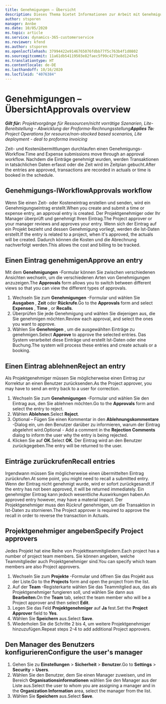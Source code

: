 ```yaml
---
title: Genehmigungen – Übersicht
description: Dieses Thema bietet Informationen zur Arbeit mit Genehmigungen in Project Operations.
author: stsporen
manager: Annbe
ms.date: 10/05/2020
ms.topic: article
ms.service: dynamics-365-customerservice
ms.reviewer: kfend
ms.author: stsporen
ms.openlocfilehash: 37994422e9146765076fdbb77f5c763b4f1d0802
ms.sourcegitcommit: 11a61db54119503e82faec5f99c4273e8d1247e5
ms.translationtype: HT
ms.contentlocale: de-DE
ms.lasthandoff: 10/16/2020
ms.locfileid: "4076384"
---
```

# <a name="approvals-overview"></a><span data-ttu-id="9ba9c-103">Genehmigungen – Übersicht</span><span class="sxs-lookup"><span data-stu-id="9ba9c-103">Approvals overview</span></span>

<span data-ttu-id="9ba9c-104">_**Gilt für:** Projektvorgänge für Ressourcen/nicht vorrätige Szenarien, Lite-Bereitstellung – Abwicklung der Proforma-Rechnungsstellung_</span><span class="sxs-lookup"><span data-stu-id="9ba9c-104">_**Applies To:** Project Operations for resource/non-stocked based scenarios, Lite deployment - deal to proforma invoicing_</span></span>

<span data-ttu-id="9ba9c-105">Zeit- und Kostenübermittlungen durchlaufen einen Genehmigungs-Workflow.</span><span class="sxs-lookup"><span data-stu-id="9ba9c-105">Time and Expense submissions move through an approval workflow.</span></span> <span data-ttu-id="9ba9c-106">Nachdem die Einträge genehmigt wurden, werden Transaktionen in tatsächlichen Daten erfasst oder die Zeit wird im Zeitplan gebucht.</span><span class="sxs-lookup"><span data-stu-id="9ba9c-106">After the entries are approved, transactions are recorded in actuals or time is booked in the schedule.</span></span>

## <a name="approvals-workflow"></a><span data-ttu-id="9ba9c-107">Genehmigungs-lWorkflow</span><span class="sxs-lookup"><span data-stu-id="9ba9c-107">Approvals workflow</span></span>
<span data-ttu-id="9ba9c-108">Wenn Sie einen Zeit- oder Kosteneintrag erstellen und senden, wird ein Genehmigungseintrag erstellt.</span><span class="sxs-lookup"><span data-stu-id="9ba9c-108">When you create and submit a time or expense entry, an approval entry is created.</span></span> <span data-ttu-id="9ba9c-109">Der Projektgenehmiger oder Ihr Manager überprüft und genehmigt Ihren Eintrag.</span><span class="sxs-lookup"><span data-stu-id="9ba9c-109">The Project approver or your manager reviews and approves your entry.</span></span> <span data-ttu-id="9ba9c-110">Wenn sich der Eintrag auf ein Projekt bezieht und dessen Genehmigung vorliegt, werden die Ist-Daten erstellt.</span><span class="sxs-lookup"><span data-stu-id="9ba9c-110">If the entry is related to a project, when it's approved, the actuals will be created.</span></span> <span data-ttu-id="9ba9c-111">Dadurch können die Kosten und die Abrechnung nachverfolgt werden.</span><span class="sxs-lookup"><span data-stu-id="9ba9c-111">This allows the cost and billing to be tracked.</span></span> 

## <a name="approve-an-entry"></a><span data-ttu-id="9ba9c-112">Einen Eintrag genehmigen</span><span class="sxs-lookup"><span data-stu-id="9ba9c-112">Approve an entry</span></span>
<span data-ttu-id="9ba9c-113">Mit dem **Genehmigungen** -Formular können Sie zwischen verschiedenen Ansichten wechseln, um die verschiedenen Arten von Genehmigungen anzuzeigen.</span><span class="sxs-lookup"><span data-stu-id="9ba9c-113">The **Approvals** form allows you to switch between different views so that you can view the different types of approvals.</span></span>
  
1. <span data-ttu-id="9ba9c-114">Wechseln Sie zum **Genehmigungen** -Formular und wählen Sie **Ausgaben** , **Zeit** oder **Rückrufe**.</span><span class="sxs-lookup"><span data-stu-id="9ba9c-114">Go to the **Approvals** form and select **Expenses** , **Time** , or **Recalls**.</span></span>
2. <span data-ttu-id="9ba9c-115">Überprüfen Sie jede Genehmigung und wählen Sie diejenigen aus, die Sie genehmigen möchten.</span><span class="sxs-lookup"><span data-stu-id="9ba9c-115">Review each approval, and select the ones you want to approve.</span></span>
3. <span data-ttu-id="9ba9c-116">Wählen Sie **Genehmigen** , um die ausgewählten Einträge zu genehmigen.</span><span class="sxs-lookup"><span data-stu-id="9ba9c-116">Select **Approve** to approve the selected entries.</span></span>
<span data-ttu-id="9ba9c-117">Das System verarbeitet diese Einträge und erstellt Ist-Daten oder eine Buchung.</span><span class="sxs-lookup"><span data-stu-id="9ba9c-117">The system will process these entries and create actuals or a booking.</span></span>

## <a name="reject-an-entry"></a><span data-ttu-id="9ba9c-118">Einen Eintrag ablehnen</span><span class="sxs-lookup"><span data-stu-id="9ba9c-118">Reject an entry</span></span>
<span data-ttu-id="9ba9c-119">Als Projektgenehmiger müssen Sie möglicherweise einen Eintrag zur Korrektur an einen Benutzer zurücksenden.</span><span class="sxs-lookup"><span data-stu-id="9ba9c-119">As the Project approver, you may have to send an entry back to a user for correction.</span></span>
  
1. <span data-ttu-id="9ba9c-120">Wechseln Sie zum **Genehmigungen** -Formular und wählen Sie den Eintrag aus, den Sie ablehnen möchten.</span><span class="sxs-lookup"><span data-stu-id="9ba9c-120">Go to the **Approvals** form and select the entry to reject.</span></span> 
2. <span data-ttu-id="9ba9c-121">Wählen **Ablehnen**.</span><span class="sxs-lookup"><span data-stu-id="9ba9c-121">Select **Reject**.</span></span>
3. <span data-ttu-id="9ba9c-122">Optional – Fügen Sie einen Kommentar in den **Ablehnungskommentare** -Dialog ein, um den Benutzer darüber zu informieren, warum der Eintrag abgelehnt wird.</span><span class="sxs-lookup"><span data-stu-id="9ba9c-122">Optional - Add a comment in the **Rejection Comments** dialog to inform the user why the entry is being rejected.</span></span>
4. <span data-ttu-id="9ba9c-123">Klicken Sie auf **OK**.</span><span class="sxs-lookup"><span data-stu-id="9ba9c-123">Select **OK**.</span></span> <span data-ttu-id="9ba9c-124">Der Eintrag wird an den Benutzer zurückgegeben.</span><span class="sxs-lookup"><span data-stu-id="9ba9c-124">The entry will be returned to the user.</span></span>
  
## <a name="recall-entries"></a><span data-ttu-id="9ba9c-125">Einträge zurückrufen</span><span class="sxs-lookup"><span data-stu-id="9ba9c-125">Recall entries</span></span>
<span data-ttu-id="9ba9c-126">Irgendwann müssen Sie möglicherweise einen übermittelten Eintrag zurückrufen.</span><span class="sxs-lookup"><span data-stu-id="9ba9c-126">At some point, you might need to recall a submitted entry.</span></span> <span data-ttu-id="9ba9c-127">Wenn der Eintrag nicht genehmigt wurde, wird er sofort zurückgesandt.</span><span class="sxs-lookup"><span data-stu-id="9ba9c-127">If the entry has not been approved, it will be returned immediately.</span></span> <span data-ttu-id="9ba9c-128">Ein genehmigter Eintrag kann jedoch wesentliche Auswirkungen haben.</span><span class="sxs-lookup"><span data-stu-id="9ba9c-128">An approved entry however, may have a material impact.</span></span> <span data-ttu-id="9ba9c-129">Der Projektgenehmiger muss den Rückruf genehmigen, um die Transaktion in Ist-Daten zu stornieren.</span><span class="sxs-lookup"><span data-stu-id="9ba9c-129">The Project approver is required to approve the recall in order to reverse the transaction in Actuals.</span></span>

## <a name="specify-project-approvers"></a><span data-ttu-id="9ba9c-130">Projektgenehmiger angeben</span><span class="sxs-lookup"><span data-stu-id="9ba9c-130">Specify Project approvers</span></span>
<span data-ttu-id="9ba9c-131">Jedes Projekt hat eine Reihe von Projektteammitgliedern.</span><span class="sxs-lookup"><span data-stu-id="9ba9c-131">Each project has a number of project team members.</span></span> <span data-ttu-id="9ba9c-132">Sie können angeben, welche Teammitglieder auch Projektgenehmiger sind.</span><span class="sxs-lookup"><span data-stu-id="9ba9c-132">You can specify which team members are also Project approvers.</span></span>

1. <span data-ttu-id="9ba9c-133">Wechseln Sie zum **Projekte** -Formular und öffnen Sie das Projekt aus der Liste.</span><span class="sxs-lookup"><span data-stu-id="9ba9c-133">Go to the **Projects** form and open the project from the list.</span></span>
2. <span data-ttu-id="9ba9c-134">Auf der **Team** -Registerkarte wählen Sie das Teammitglied aus, das als Projektgenehmiger fungieren soll, und wählen Sie dann aus **Bearbeiten**.</span><span class="sxs-lookup"><span data-stu-id="9ba9c-134">On the **Team** tab, select the team member who will be a Project approver and then select **Edit**.</span></span>
3. <span data-ttu-id="9ba9c-135">Legen Sie das Feld **Projektgenehmiger** auf **Ja** fest.</span><span class="sxs-lookup"><span data-stu-id="9ba9c-135">Set the **Project Approver** field to **Yes**.</span></span>
4. <span data-ttu-id="9ba9c-136">Wählen Sie **Speichern** aus.</span><span class="sxs-lookup"><span data-stu-id="9ba9c-136">Select **Save**.</span></span>
5. <span data-ttu-id="9ba9c-137">Wiederholen Sie die Schritte 2 bis 4, um weitere Projektgenehmiger hinzuzufügen.</span><span class="sxs-lookup"><span data-stu-id="9ba9c-137">Repeat steps 2-4 to add additional Project approvers.</span></span>

## <a name="configure-the-users-manager"></a><span data-ttu-id="9ba9c-138">Den Manager des Benutzers konfigurieren</span><span class="sxs-lookup"><span data-stu-id="9ba9c-138">Configure the user's manager</span></span>

1. <span data-ttu-id="9ba9c-139">Gehen Sie zu **Einstellungen** > **Sicherheit** > **Benutzer**.</span><span class="sxs-lookup"><span data-stu-id="9ba9c-139">Go to **Settings** > **Security** > **Users**.</span></span>
2. <span data-ttu-id="9ba9c-140">Wählen Sie den Benutzer, dem Sie einen Manager zuweisen, und im Bereich **Organisationsinformationen** wählen Sie den Manager aus der Liste aus.</span><span class="sxs-lookup"><span data-stu-id="9ba9c-140">Select the user to whom you are assigning a manager and in the **Organization Information** area, select the manager from the list.</span></span> 
3. <span data-ttu-id="9ba9c-141">Wählen Sie **Speichern** aus.</span><span class="sxs-lookup"><span data-stu-id="9ba9c-141">Select **Save**.</span></span>


